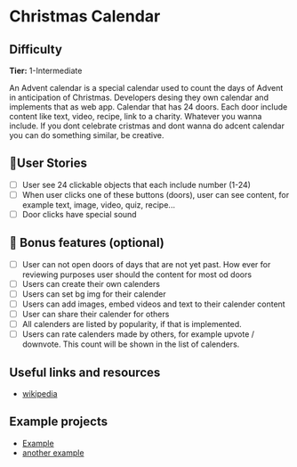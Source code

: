 # Christmas Calendar

## Difficulty 

**Tier:** 1-Intermediate

An Advent calendar is a special calendar used to count the days of Advent in anticipation of Christmas. Developers desing they own calendar and implements that as web app.  Calendar that has 24 doors. Each door include content like text, video, recipe, link to a charity. Whatever you wanna include. If you dont celebrate cristmas and dont wanna do adcent calendar you can do something similar, be creative.

## 📑User Stories
- [ ] User see 24 clickable objects that each include number (1-24)
- [ ] When user clicks one of these buttons (doors), user can see content, for example text, image, video, quiz, recipe...
- [ ] Door clicks have special sound

## 🌟 Bonus features (optional)
- [ ] User can not open doors of days that are not yet past. How ever for reviewing purposes user should the content for most od doors
- [ ] Users can create their own calenders
- [ ] Users can set bg img for their calender
- [ ] Users can add images, embed videos and text to their calender content
- [ ] User can share their calender for others
- [ ] All calenders are listed by popularity, if that is implemented.
- [ ] Users can rate calenders made by others, for example upvote / downvote. This count will be shown in the list of calenders.

## Useful links and resources
- [wikipedia](https://en.wikipedia.org/wiki/Advent_calendar)

## Example projects
- [Example](https://calendar.myadvent.net/?id=6660d6a578f3c2afecaeb07ad5cdf43b)
- [another example](https://www.adventcalendar.com/demo/)
